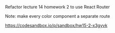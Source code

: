 Refactor lecture 14 homework 2 to use React Router

Note: make every color component a separate route

https://codesandbox.io/p/sandbox/hw15-2-x3gyvk
